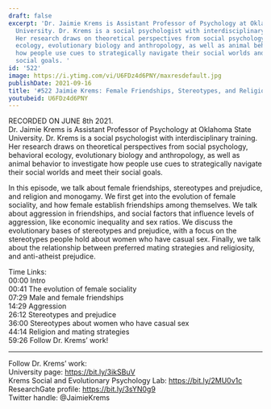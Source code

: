 ```yaml
---
draft: false
excerpt: 'Dr. Jaimie Krems is Assistant Professor of Psychology at Oklahoma State
  University. Dr. Krems is a social psychologist with interdisciplinary training.
  Her research draws on theoretical perspectives from social psychology, behavioral
  ecology, evolutionary biology and anthropology, as well as animal behavior to investigate
  how people use cues to strategically navigate their social worlds and meet their
  social goals. '
id: '522'
image: https://i.ytimg.com/vi/U6FDz4d6PNY/maxresdefault.jpg
publishDate: 2021-09-16
title: '#522 Jaimie Krems: Female Friendships, Stereotypes, and Religion and Monogamy'
youtubeid: U6FDz4d6PNY
---
```

RECORDED ON JUNE 8th 2021.  
Dr. Jaimie Krems is Assistant Professor of Psychology at Oklahoma State University. Dr. Krems is a social psychologist with interdisciplinary training. Her research draws on theoretical perspectives from social psychology, behavioral ecology, evolutionary biology and anthropology, as well as animal behavior to investigate how people use cues to strategically navigate their social worlds and meet their social goals. 

In this episode, we talk about female friendships, stereotypes and prejudice, and religion and monogamy. We first get into the evolution of female sociality, and how female establish friendships among themselves. We talk about aggression in friendships, and social factors that influence levels of aggression, like economic inequality and sex ratios. We discuss the evolutionary bases of stereotypes and prejudice, with a focus on the stereotypes people hold about women who have casual sex. Finally, we talk about the relationship between preferred mating strategies and religiosity, and anti-atheist prejudice.

Time Links:  
00:00  Intro  
00:41  The evolution of female sociality  
07:29  Male and female friendships  
14:29  Aggression  
26:12  Stereotypes and prejudice  
36:00  Stereotypes about women who have casual sex  
44:14  Religion and mating strategies  
59:26  Follow Dr. Krems’ work!

---

Follow Dr. Krems’ work:  
University page: https://bit.ly/3ikSBuV  
Krems Social and Evolutionary Psychology Lab: https://bit.ly/2MU0v1c  
ResearchGate profile: https://bit.ly/3sYN0g9  
Twitter handle: @JaimieKrems
